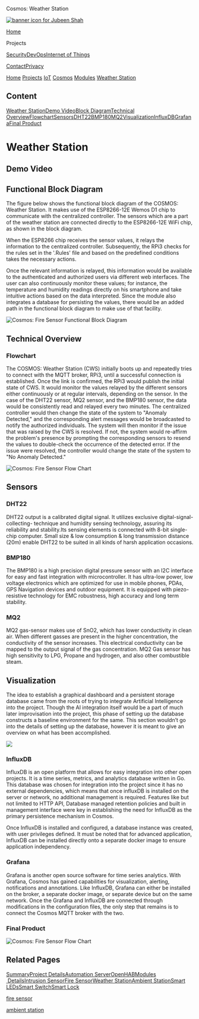  Cosmos: Weather Station              

[![banner icon for Jubeen Shah](https://project-odyssey.s3.us-east-2.amazonaws.com/d130db536435d20d7579fafb511ca245.svg)](../../../../index.markdown)

[Home](../../../../index.markdown)

Projects

[Security](../../../../projects/security.markdown)[DevOps](../../../../projects/devops.markdown)[Internet of Things](../../../../projects/iot.markdown)

[Contact](mailto:jnshah2@ncsu.edu)[Privacy](../../../../privacy.markdown)

[Home](../../../../index.markdown)
[Projects](../../../../projects.markdown)
[IoT](../../../../projects/iot.markdown)
[Cosmos](../../../../projects/iot/cosmos.markdown)
[Modules](../../../../projects/iot/cosmos/modules.markdown)
[Weather Station](../../../../projects/iot/cosmos/modules/weather-station.html)

Content
-------

[Weather Station](#weather-station)[Demo Video](#demo)[Block Diagram](#block-diagram)[Technical Overview](#overview)[Flowchart](#fc)[Sensors](#sensors)[DHT22](#dht22)[BMP180](#bmp180)[MQ2](#mq2)[Visualization](#visualization)[InfluxDB](#influxdb)[Grafana](#grafana)[Final Product](#final-product)

Weather Station
===============

Demo Video
----------

Functional Block Diagram
------------------------

The figure below shows the functional block diagram of the COSMOS: Weather Station. It makes use of the ESP8266-12E Wemos D1 chip to communicate with the centralized controller. The sensors which are a part of the weather station are connected directly to the ESP8266-12E WiFi chip, as shown in the block diagram.  
  
When the ESP8266 chip receives the sensor values, it relays the information to the centralized controller. Subsequently, the RPi3 checks for the rules set in the '.Rules' file and based on the predefined conditions takes the necessary actions.  
  
Once the relevant information is relayed, this information would be available to the authenticated and authorized users via different web interfaces. The user can also continuously monitor these values; for instance, the temperature and humidity readings directly on his smartphone and take intuitive actions based on the data interpreted. Since the module also integrates a database for persisting the values, there would be an added path in the functional block diagram to make use of that facility.

![Cosmos: Fire Sensor Functional Block Diagram](https://project-odyssey.s3.us-east-2.amazonaws.com/1be51b3ef2c03b7bcf4fa2e12adfbf3c.png)

Technical Overview
------------------

### Flowchart

The COSMOS: Weather Station (CWS) initially boots up and repeatedly tries to connect with the MQTT broker, RPi3, until a successful connection is established. Once the link is confirmed, the RPi3 would publish the initial state of CWS. It would monitor the values relayed by the different sensors either continuously or at regular intervals, depending on the sensor. In the case of the DHT22 sensor, MQ2 sensor, and the BMP180 sensor, the data would be consistently read and relayed every two minutes. The centralized controller would then change the state of the system to "Anomaly Detected," and the corresponding alert messages would be broadcasted to notify the authorized individuals. The system will then monitor if the issue that was raised by the CWS is resolved. If not, the system would re-affirm the problem's presence by prompting the corresponding sensors to resend the values to double-check the occurrence of the detected error. If the issue were resolved, the controller would change the state of the system to "No Anomaly Detected."

![Cosmos: Fire Sensor Flow Chart](https://project-odyssey.s3.us-east-2.amazonaws.com/713486f7867d523aa49c181bf1552921.png)

Sensors
-------

### DHT22

DHT22 output is a calibrated digital signal. It utilizes exclusive digital-signal-collecting- technique and humidity sensing technology, assuring its reliability and stability.Its sensing elements is connected with 8-bit single-chip computer. Small size & low consumption & long transmission distance (20m) enable DHT22 to be suited in all kinds of harsh application occasions.

### BMP180

The BMP180 is a high precision digital pressure sensor with an I2C interface for easy and fast integration with microcontroller. It has ultra-low power, low voltage electronics which are optimized for use in mobile phones, PDAs, GPS Navigation devices and outdoor equipment. It is equipped with piezo-resistive technology for EMC robustness, high accuracy and long term stability.

### MQ2

MQ2 gas-sensor makes use of SnO2, which has lower conductivity in clean air. When different gasses are present in the higher concentration, the conductivity of the sensor increases. This electrical conductivity can be mapped to the output signal of the gas concentration. MQ2 Gas sensor has high sensitivity to LPG, Propane and hydrogen, and also other combustible steam.

Visualization
-------------

The idea to establish a graphical dashboard and a persistent storage database came from the roots of trying to integrate Artificial Intelligence into the project. Though the AI integration itself would be a part of much later improvisation into the project, this phase of setting up the database constructs a baseline environment for the same. This section wouldn’t go into the details of setting up the database, however it is meant to give an overview on what has been accomplished.

![](https://project-odyssey.s3.us-east-2.amazonaws.com/e2e12ea5613604fdf359a164d0c114be.png)

### InfluxDB

InfluxDB is an open platform that allows for easy integration into other open projects. It is a time series, metrics, and analytics database written in Go. This database was chosen for integration into the project since it has no external dependencies, which means that once influxDB is installed on the server or network, no additional management is required. Features like but not limited to HTTP API, Database managed retention policies and built in management interface were key in establishing the need for InfluxDB as the primary persistence mechanism in Cosmos.  
  
Once InfluxDB is installed and configured, a database instance was created, with user privileges defined. It must be noted that for advanced application, InfluxDB can be installed directly onto a separate docker image to ensure application independency.

### Grafana

Grafana is another open source software for time series analytics. With Grafana, Cosmos has gained capabilities for visualization, alerting, notifications and annotations. Like InfluxDB, Grafana can either be installed on the broker, a separate docker image, or separate device but on the same network. Once the Grafana and InfluxDB are connected through modifications in the configuration files, the only step that remains is to connect the Cosmos MQTT broker with the two.

### Final Product

![Cosmos: Fire Sensor Flow Chart](https://project-odyssey.s3.us-east-2.amazonaws.com/e88a9106bd1d1b7593e122c622d4e65c.jpg)

Related Pages
-------------

[Summary](../../../../projects/iot/cosmos.markdown)[Project Details](../../../../projects/iot/cosmos/project-details.markdown)[Automation Server](../../../../projects/iot/cosmos/automation-server.markdown)[OpenHAB](../../../../projects/iot/cosmos/openhab.markdown)[Modules  Details](../../../../projects/iot/cosmos/modules.markdown)[Intrusion Sensor](../../../../projects/iot/cosmos/modules/intrusion-sensor.html)[Fire Sensor](../../../../projects/iot/cosmos/modules/fire-sensor.html)[Weather Station](../../../../projects/iot/cosmos/modules/weather-station.html)[Ambient Station](../../../../projects/iot/cosmos/modules/ambient-station.html)[Smart LEDs](../../../../projects/iot/cosmos/modules/smart-leds.html)[Smart Switch](../../../../projects/iot/cosmos/modules/connected-switches.html)[Smart Lock](../../../../projects/iot/cosmos/modules/smart-lock.html)

[fire sensor](../../../../projects/iot/cosmos/modules/fire-sensor.html)

[ambient station](../../../../projects/iot/cosmos/modules/ambient-station.html)

